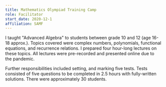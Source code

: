 ```yaml
---
title: Mathematics Olympiad Training Camp
role: Facilitator
start_date: 2020-12-1
affiliation: SAMF
---
```


I taught "Advanced Algebra" to students between grade 10 and 12 (age 16-18 approx.).
Topics covered were complex numbers, polynomials, functional equations, and recurrence relations.
I prepared four hour-long lectures on these topics. 
All lectures were pre-recorded and presented online due to the pandemic.

Further responsibilities included setting, and marking five tests.
Tests consisted of five questions to be completed in 2.5 hours with fully-written solutions.
There were approximately 30 students.